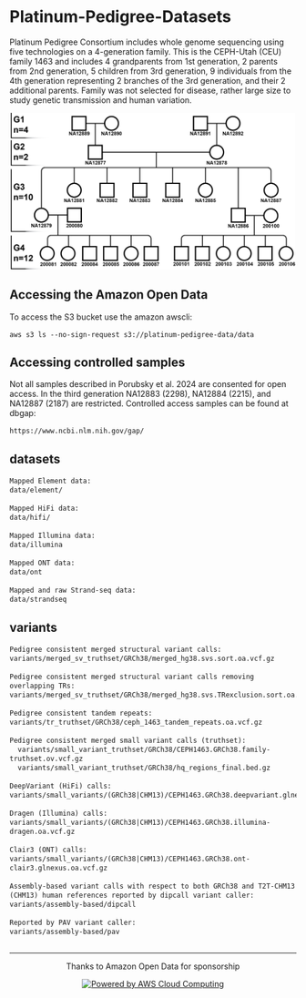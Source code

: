 # Platinum-Pedigree-Datasets


Platinum Pedigree Consortium includes whole genome sequencing using five technologies on a 4-generation family. This is the CEPH-Utah (CEU) family 1463 and includes 4 grandparents from 1st generation, 2 parents from 2nd generation, 5 children from 3rd generation, 9 individuals from the 4th generation representing 2 branches of the 3rd generation, and their 2 additional parents. Family was not selected for disease, rather large size to study genetic transmission and human variation. 

<p align="center">
<img src="https://github.com/Platinum-Pedigree-Consortium/Platinum-Pedigree-Datasets/blob/main/images/CEPH_pedigree_github.png" width="500">
</p>



## Accessing the Amazon Open Data

To access the S3 bucket use the amazon awscli:
```
aws s3 ls --no-sign-request s3://platinum-pedigree-data/data
```
## Accessing controlled samples
Not all samples described in Porubsky et al. 2024 are consented for open access. In the third generation NA12883 (2298), NA12884 (2215), and NA12887 (2187) are restricted.
Controlled access samples can be found at dbgap:
```
https://www.ncbi.nlm.nih.gov/gap/
```

## datasets
```
Mapped Element data:
data/element/

Mapped HiFi data:
data/hifi/

Mapped Illumina data:
data/illumina

Mapped ONT data:
data/ont

Mapped and raw Strand-seq data:
data/strandseq
```

## variants
```
Pedigree consistent merged structural variant calls:
variants/merged_sv_truthset/GRCh38/merged_hg38.svs.sort.oa.vcf.gz

Pedigree consistent merged structural variant calls removing overlapping TRs:
variants/merged_sv_truthset/GRCh38/merged_hg38.svs.TRexclusion.sort.oa.vcf.gz

Pedigree consistent tandem repeats:
variants/tr_truthset/GRCh38/ceph_1463_tandem_repeats.oa.vcf.gz

Pedigree consistent merged small variant calls (truthset):
  variants/small_variant_truthset/GRCh38/CEPH1463.GRCh38.family-truthset.ov.vcf.gz
  variants/small_variant_truthset/GRCh38/hq_regions_final.bed.gz

DeepVariant (HiFi) calls:
variants/small_variants/(GRCh38|CHM13)/CEPH1463.GRCh38.deepvariant.glnexus.oa.vcf.gz

Dragen (Illumina) calls:
variants/small_variants/(GRCh38|CHM13)/CEPH1463.GRCh38.illumina-dragen.oa.vcf.gz

Clair3 (ONT) calls:
variants/small_variants/(GRCh38|CHM13)/CEPH1463.GRCh38.ont-clair3.glnexus.oa.vcf.gz

Assembly-based variant calls with respect to both GRCh38 and T2T-CHM13 (CHM13) human references reported by dipcall variant caller:
variants/assembly-based/dipcall

Reported by PAV variant caller:
variants/assembly-based/pav
 
```
---
<p align="center">
  Thanks to Amazon Open Data for sponsorship 
</p>

<p align="center">
<a href="https://aws.amazon.com/what-is-cloud-computing"><img src="https://d0.awsstatic.com/logos/powered-by-aws.png" alt="Powered by AWS Cloud Computing"></a>
</p>


